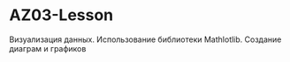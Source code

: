 # AZ03-Lesson
 Визуализация данных. Использование библиотеки Mathlotlib. Создание диаграм и графиков
